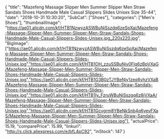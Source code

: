 {
	"title": "Mazefeng Massage Slipper Men Summer Slipper Men Straw Sandals Shoes Handmade Male Casual Slippers Slides Unisex Size 35-44",
	"date": "2018-10-31 10:30:20",
	"SubCat": ["Shoes"],
	"categories": ["Men's Shoes"],
	"thumbnailImage": "https://ae01.alicdn.com/kf/HTB1NzwyzASWBuNjSszdq6zeSpXai/Mazefeng-Massage-Slipper-Men-Summer-Slipper-Men-Straw-Sandals-Shoes-Handmade-Male-Casual-Slippers-Slides-Unisex.jpg_220x220.jpg",
	"BigImage": ["https://ae01.alicdn.com/kf/HTB1NzwyzASWBuNjSszdq6zeSpXai/Mazefeng-Massage-Slipper-Men-Summer-Slipper-Men-Straw-Sandals-Shoes-Handmade-Male-Casual-Slippers-Slides-Unisex.jpg","https://ae01.alicdn.com/kf/HTB1OH_zzuSSBuNjy0Flq6zBpVXaG/Mazefeng-Massage-Slipper-Men-Summer-Slipper-Men-Straw-Sandals-Shoes-Handmade-Male-Casual-Slippers-Slides-Unisex.jpg","https://ae01.alicdn.com/kf/HTB1G3B0zTJYBeNjy1zeq6yhzVXaB/Mazefeng-Massage-Slipper-Men-Summer-Slipper-Men-Straw-Sandals-Shoes-Handmade-Male-Casual-Slippers-Slides-Unisex.jpg","https://ae01.alicdn.com/kf/HTB1Iy_FzruWBuNjSszgq6z8jVXaA/Mazefeng-Massage-Slipper-Men-Summer-Slipper-Men-Straw-Sandals-Shoes-Handmade-Male-Casual-Slippers-Slides-Unisex.jpg","https://ae01.alicdn.com/kf/HTB1Gcvgrm8YBeNkSnb4q6yevFXaS/Mazefeng-Massage-Slipper-Men-Summer-Slipper-Men-Straw-Sandals-Shoes-Handmade-Male-Casual-Slippers-Slides-Unisex.jpg"],
	"actualPrice": 15.19,
	"comparePrice": 15.99,
	"linkurl": "http://s.click.aliexpress.com/e/bfL4pC92",
	"inStock": 147
}
